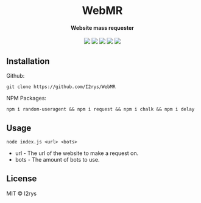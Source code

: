 <h1 align="center">WebMR</h1>
<h4 align="center">Website mass requester</h4>
<p align="center">
	<a href="https://github.com/I2rys/WebMR/blob/main/LICENSE"><img src="https://img.shields.io/github/license/I2rys/WebMR?style=flat-square"></img></a>
	<a href="https://github.com/I2rys/WebMR"><img src="https://bettercodehub.com/edge/badge/I2rys/WebMR?branch=main"></a>
	<a href="https://github.com/I2rys/WebMR/issues"><img src="https://img.shields.io/github/issues/I2rys/WebMR.svg"></img></a>
	<a href="https://github.com/I2rys/WebMR"><img src="https://img.shields.io/badge/version-1.0.0-orange"></img></a>
	<a href="https://nodejs.org/"><img src="https://img.shields.io/badge/-Nodejs-green?style=flat-square&logo=Node.js"></img></a>
</p>


## Installation
Github:

    git clone https://github.com/I2rys/WebMR

NPM Packages:

    npm i random-useragent && npm i request && npm i chalk && npm i delay
    
## Usage

    node index.js <url> <bots>

 - url - The url of the website to make a request on.
 - bots - The amount of bots to use.

## License
MIT © I2rys
